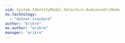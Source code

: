 ```yaml
---
uid: System.IdentityModel.Selectors.AudienceUriMode
ms.technology: 
  - "dotnet-standard"
author: "Erikre"
ms.author: "erikre"
manager: "erikre"
---
```

